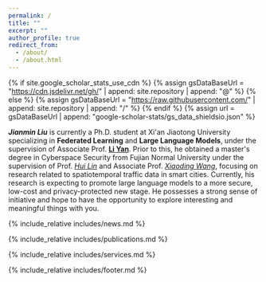 ```yaml
---
permalink: /
title: ""
excerpt: ""
author_profile: true
redirect_from:
  - /about/
  - /about.html
---
```


{% if site.google_scholar_stats_use_cdn %}
{% assign gsDataBaseUrl = "https://cdn.jsdelivr.net/gh/" | append: site.repository | append: "@" %}
{% else %}
{% assign gsDataBaseUrl = "https://raw.githubusercontent.com/" | append: site.repository | append: "/" %}
{% endif %}
{% assign url = gsDataBaseUrl | append: "google-scholar-stats/gs_data_shieldsio.json" %}

<span class='anchor' id='about-me'></span>

<i>**Jianmin Liu**</i> is currently a Ph.D. student at Xi'an Jiaotong University specializing in **Federated Learning** and **Large Language Models**, under the supervision of Associate Prof. **[Li Yan](https://liyan2015.github.io/)**. Prior to this, he obtained a master's degree in Cyberspace Security from Fujian Normal University under the supervision of Prof. *[Hui Lin](https://ccs.fjnu.edu.cn/0d/98/c16741a331160/page.htm)* and Associate Prof. *[Xiaoding Wang](https://xiaodingwang.github.io/WangXiaoding.github.io/)*, focusing on research related to spatiotemporal traffic data in smart cities. Currently, his research is expecting to promote large language models to a more secure, low-cost and privacy-protected new stage. He possesses a strong sense of initiative and hope to have the opportunity to explore interesting and meaningful things with you.

<span class='anchor' id='news'></span>
{% include_relative includes/news.md %}

<span class='anchor' id='publications'></span>
{% include_relative includes/publications.md %}

<span class='anchor' id='services'></span>
{% include_relative includes/services.md %}

<!-- <span class='anchor' id='contact'></span>
{% include_relative includes/contact.md %} -->


<script type='text/javascript' id='clustrmaps' src='//cdn.clustrmaps.com/map_v2.js?cl=002d72&w=300&t=tt&d=aJXbRAq8L914nem5MbNfBr6sHx9heTatErrk5KvM6hA&co=ffffff&cmo=6fcac7&cmn=21ee21&ct=9f498a'></script>

{% include_relative includes/footer.md %}

